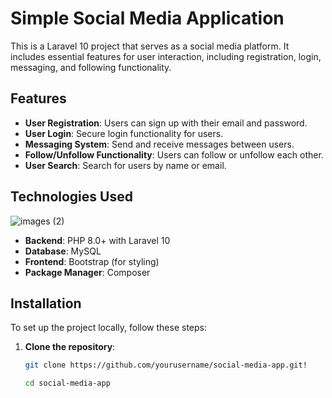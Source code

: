# Simple Social Media Application

This is a Laravel 10 project that serves as a social media platform. It includes essential features for user interaction, including registration, login, messaging, and following functionality.

## Features

- **User Registration**: Users can sign up with their email and password.
- **User Login**: Secure login functionality for users.
- **Messaging System**: Send and receive messages between users.
- **Follow/Unfollow Functionality**: Users can follow or unfollow each other.
- **User Search**: Search for users by name or email.

## Technologies Used
![images (2)](https://github.com/user-attachments/assets/00d4c1e4-d6ce-4bbc-a091-0066f3093e22)


- **Backend**: PHP 8.0+ with Laravel 10
- **Database**: MySQL
- **Frontend**: Bootstrap (for styling)
- **Package Manager**: Composer

## Installation

To set up the project locally, follow these steps:

1. **Clone the repository**:
   ```bash
   git clone https://github.com/yourusername/social-media-app.git!

   cd social-media-app
